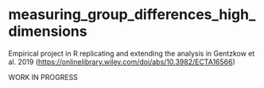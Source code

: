 # measuring_group_differences_high_dimensions
Empirical project in R replicating and extending the analysis in Gentzkow et al. 2019 (https://onlinelibrary.wiley.com/doi/abs/10.3982/ECTA16566)

WORK IN PROGRESS
